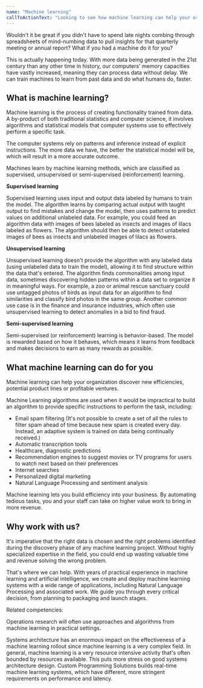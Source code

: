 ```yaml
---
name: "Machine learning"
callToActionText: "Looking to see how machine learning can help your organization unlock new efficiencies and product possibilities? We would be happy to talk about how machine learning could be utilized in your organization"
---
```


Wouldn't it be great if you didn't have to spend late nights combing through spreadsheets of mind-numbing data to pull insights for that quarterly meeting or annual report? What if you had a machine do it for you?

This is actually happening today. With more data being generated in the 21st century than any other time in history, our computers' memory capacities have vastly increased, meaning they can process data without delay. We can train machines to learn from past data and do what humans do, faster. 

## What is machine learning? 

Machine learning is the process of creating functionality trained from data. A by-product of both traditional statistics and computer science, it involves algorithms and statistical models that computer systems use to effectively perform a specific task. 

The computer systems rely on patterns and inference  instead of explicit instructions. The more data we have, the better the statistical model will be, which will result in a more accurate outcome.

Machines learn by machine learning methods, which are classified as supervised, unsupervised or semi-supervised (reinforcement) learning.

**Supervised learning**

Supervised learning uses input and output data labeled by humans to train the model. The algorithm learns by comparing actual output with taught output to find mistakes and change the model, then uses patterns to predict values on additional unlabeled data. For example, you could feed an algorithm data with images of bees labeled as insects and images of lilacs labeled as flowers. The algorithm should then be able to detect unlabeled images of bees as insects and  unlabeled images of lilacs as flowers.  


**Unsupervised learning**

Unsupervised learning doesn't provide the algorithm with any labeled data (using unlabeled data to train the model), allowing it to find structure within the data that's entered. The algorithm finds commonalities among input data, sometimes discovering hidden patterns within a data set to organize it in meaningful ways. For example, a zoo or animal rescue sanctuary could use untagged photos of birds as input data for an algorithm to find similarities and classify bird photos in the same group. Another common use case is in the finance and insurance industries, which often use unsupervised learning to detect anomalies in a bid to find fraud.

**Semi-supervised learning**

Semi-supervised (or reinforcement) learning is behavior-based. The model is rewarded based on how it behaves, which means it learns from feedback and makes decisions to earn as many rewards as possible. 



## What machine learning can do for you

Machine learning can help your organization discover new efficiencies, potential product lines or profitable ventures. 

Machine Learning algorithms are used when it would be impractical to build an algorithm to provide specific instructions to perform the task, including:

- Email spam filtering (It's not possible to create a set of all the rules to filter spam ahead of time because new spam is created every day. Instead, an adaptive system is trained on data being continually received.)
- Automatic transcription tools 
- Healthcare, diagnostic predictions
- Recommendation engines to suggest movies or TV programs for users to watch next based on their preferences 
- Internet searches 
- Personalized digital marketing 
- Natural Language Processing and sentiment analysis

Machine learning lets you build efficiency into your business. By automating tedious tasks, you and your staff can take on higher value work to bring in more revenue.



## Why work with us?

It's imperative that the right data is chosen and the right problems identified during the discovery phase of any machine learning project. Without highly specialized expertise in the field, you could end up wasting valuable time and revenue solving the wrong problem. 

That's where we can help. With years of practical experience in machine learning and artificial intelligence, we create and deploy machine learning systems with a wide range of applications, including Natural Language Processing and associated work. We guide you through every critical decision, from planning to packaging and launch stages. 





Related competencies: 

Operations research will often use approaches and algorithms from machine learning in practical settings. 

Systems architecture has an enormous impact on the effectiveness  of a machine learning rollout since machine learning is a very complex field. In general, machine learning is a very resource intensive activity that's often bounded by resources available. This puts more stress on good systems architecture design. Custom Programming Solutions builds real-time machine learning systems, which have different, more stringent requirements on performance and latency. 









